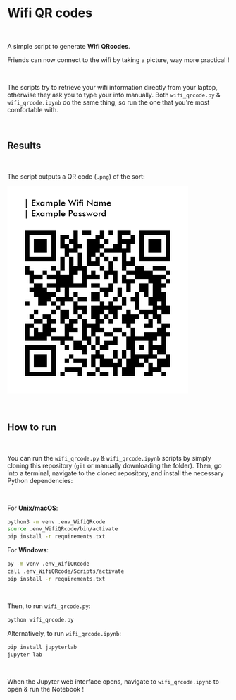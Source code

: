 # Wifi QR codes

<br>

A simple script to generate **Wifi QRcodes**. 

Friends can now connect to the wifi by taking a picture, way more practical !

<br>

The scripts try to retrieve your wifi information directly from your laptop, otherwise they ask you to type your info manually. Both `wifi_qrcode.py` & `wifi_qrcode.ipynb` do the same thing, so run the one that you're most comfortable with. 

<br>



## Results

<br>

The script outputs a QR code (`.png`) of the sort:

![Wifi QRcode Example](https://github.com/paulcourty/Wifi_QRcode_generator/blob/main/Wifi%20Example.png)

<br>



## How to run

<br>

You can run the `wifi_qrcode.py` & `wifi_qrcode.ipynb` scripts by simply cloning this repository (`git` or manually downloading the folder). Then, go into a terminal, navigate to the cloned repository, and install the necessary Python dependencies:

<br>

For **Unix/macOS**:

```sh
python3 -m venv .env_WifiQRcode
source .env_WifiQRcode/bin/activate
pip install -r requirements.txt
```

For **Windows**:

```sh
py -m venv .env_WifiQRcode
call .env_WifiQRcode/Scripts/activate
pip install -r requirements.txt
```

<br>

Then, to run `wifi_qrcode.py`:

```sh
python wifi_qrcode.py
```

Alternatively, to run `wifi_qrcode.ipynb`:

```sh
pip install jupyterlab
jupyter lab
``` 

<br>

When the Jupyter web interface opens, navigate to `wifi_qrcode.ipynb` to open & run the Notebook !